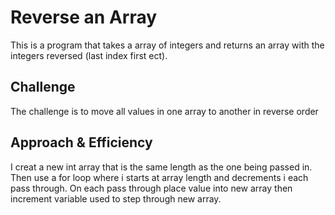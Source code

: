 # Reverse an Array
This is a program that takes a array of integers and returns an array with the integers reversed (last index first ect).

## Challenge
The challenge is to move all values in one array to another in reverse order

## Approach & Efficiency
I creat a new int array that is the same length as the one being passed in. Then use a for loop where i starts at array length and decrements i each pass through. On each pass through place value into new array then increment variable used to step through new array.
